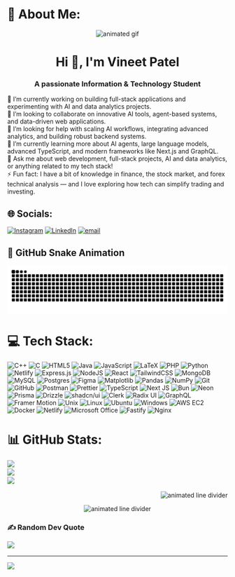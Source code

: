 # 💫 About Me:
<!-- Example: a full-width GIF -->
<p align="center">
  <img src="https://media1.giphy.com/media/v1.Y2lkPTc5MGI3NjExNDh3YjRwdmdoNHpqcDNuczhsY3Q0Z2x4M2Z3ZGc4N2YxbDUzbzhldCZlcD12MV9pbnRlcm5hbF9naWZfYnlfaWQmY3Q9Zw/f3iwJFOVOwuy7K6FFw/giphy.gif" 
       alt="animated gif" 
       width="400px" />
</p>



<h1 align="center">Hi 👋, I'm Vineet Patel</h1>
<h3 align="center">A passionate Information & Technology Student</h3>



🔭 I’m currently working on building full-stack applications and experimenting with AI and data analytics projects.<br>
👯 I’m looking to collaborate on innovative AI tools, agent-based systems, and data-driven web applications.<br>
🤝 I’m looking for help with scaling AI workflows, integrating advanced analytics, and building robust backend systems.<br>
🌱 I’m currently learning more about AI agents, large language models, advanced TypeScript, and modern frameworks like Next.js and GraphQL.<br>
💬 Ask me about web development, full-stack projects, AI and data analytics, or anything related to my tech stack!<br>
⚡ Fun fact: I have a bit of knowledge in finance, the stock market, and forex technical analysis — and I love exploring how tech can simplify trading and investing.

## 🌐 Socials:
[![Instagram](https://img.shields.io/badge/Instagram-%23E4405F.svg?logo=Instagram&logoColor=white)](https://instagram.com/@i_m_vineeet) [![LinkedIn](https://img.shields.io/badge/LinkedIn-%230077B5.svg?logo=linkedin&logoColor=white)](https://linkedin.com/in/vineetpatel2001) [![email](https://img.shields.io/badge/Email-D14836?logo=gmail&logoColor=white)](mailto:patelvineet71@gmail.com) 

## 🐍 GitHub Snake Animation
![Snake animation](https://github.com/i-m-vineet2001/workflow/blob/output/snake.svg)



# 💻 Tech Stack:
![C++](https://img.shields.io/badge/c++-%2300599C.svg?style=for-the-badge&logo=c%2B%2B&logoColor=white) ![C](https://img.shields.io/badge/c-%2300599C.svg?style=for-the-badge&logo=c&logoColor=white) ![HTML5](https://img.shields.io/badge/html5-%23E34F26.svg?style=for-the-badge&logo=html5&logoColor=white) ![Java](https://img.shields.io/badge/java-%23ED8B00.svg?style=for-the-badge&logo=openjdk&logoColor=white) ![JavaScript](https://img.shields.io/badge/javascript-%23323330.svg?style=for-the-badge&logo=javascript&logoColor=%23F7DF1E) ![LaTeX](https://img.shields.io/badge/latex-%23008080.svg?style=for-the-badge&logo=latex&logoColor=white) ![PHP](https://img.shields.io/badge/php-%23777BB4.svg?style=for-the-badge&logo=php&logoColor=white) ![Python](https://img.shields.io/badge/python-3670A0?style=for-the-badge&logo=python&logoColor=ffdd54) ![Netlify](https://img.shields.io/badge/netlify-%23000000.svg?style=for-the-badge&logo=netlify&logoColor=#00C7B7) ![Express.js](https://img.shields.io/badge/express.js-%23404d59.svg?style=for-the-badge&logo=express&logoColor=%2361DAFB) ![NodeJS](https://img.shields.io/badge/node.js-6DA55F?style=for-the-badge&logo=node.js&logoColor=white) ![React](https://img.shields.io/badge/react-%2320232a.svg?style=for-the-badge&logo=react&logoColor=%2361DAFB) ![TailwindCSS](https://img.shields.io/badge/tailwindcss-%2338B2AC.svg?style=for-the-badge&logo=tailwind-css&logoColor=white) ![MongoDB](https://img.shields.io/badge/MongoDB-%234ea94b.svg?style=for-the-badge&logo=mongodb&logoColor=white) ![MySQL](https://img.shields.io/badge/mysql-4479A1.svg?style=for-the-badge&logo=mysql&logoColor=white) ![Postgres](https://img.shields.io/badge/postgres-%23316192.svg?style=for-the-badge&logo=postgresql&logoColor=white) ![Figma](https://img.shields.io/badge/figma-%23F24E1E.svg?style=for-the-badge&logo=figma&logoColor=white) ![Matplotlib](https://img.shields.io/badge/Matplotlib-%23ffffff.svg?style=for-the-badge&logo=Matplotlib&logoColor=black) ![Pandas](https://img.shields.io/badge/pandas-%23150458.svg?style=for-the-badge&logo=pandas&logoColor=white) ![NumPy](https://img.shields.io/badge/numpy-%23013243.svg?style=for-the-badge&logo=numpy&logoColor=white) ![Git](https://img.shields.io/badge/git-%23F05033.svg?style=for-the-badge&logo=git&logoColor=white) ![GitHub](https://img.shields.io/badge/github-%23121011.svg?style=for-the-badge&logo=github&logoColor=white) ![Postman](https://img.shields.io/badge/Postman-FF6C37?style=for-the-badge&logo=postman&logoColor=white) ![Prettier](https://img.shields.io/badge/prettier-%23F7B93E.svg?style=for-the-badge&logo=prettier&logoColor=black) ![TypeScript](https://img.shields.io/badge/typescript-%23007ACC.svg?style=for-the-badge&logo=typescript&logoColor=white)
![Next JS](https://img.shields.io/badge/Next.js-%23000000.svg?style=for-the-badge&logo=nextdotjs&logoColor=white)
![Bun](https://img.shields.io/badge/bun-%23000000.svg?style=for-the-badge&logo=bun&logoColor=white)
![Neon](https://img.shields.io/badge/neon-%2300B3E6.svg?style=for-the-badge&logo=neon&logoColor=white)
![Prisma](https://img.shields.io/badge/prisma-%23000000.svg?style=for-the-badge&logo=prisma&logoColor=white)
![Drizzle](https://img.shields.io/badge/Drizzle-0A0A0A?style=for-the-badge&logo=drizzle&logoColor=white)
![shadcn/ui](https://img.shields.io/badge/shadcn/ui-000000?style=for-the-badge&logo=shadcn&logoColor=white)
![Clerk](https://img.shields.io/badge/Clerk-3E54E3?style=for-the-badge&logo=clerk&logoColor=white)
![Radix UI](https://img.shields.io/badge/Radix_UI-121212?style=for-the-badge&logo=radix-ui&logoColor=white)
![GraphQL](https://img.shields.io/badge/GraphQL-E10098?style=for-the-badge&logo=graphql&logoColor=white)
![Framer Motion](https://img.shields.io/badge/Framer_Motion-0055FF?style=for-the-badge&logo=framer&logoColor=white)
![Unix](https://img.shields.io/badge/Unix-003545?style=for-the-badge&logo=gnu&logoColor=white)
![Linux](https://img.shields.io/badge/Linux-FCC624?style=for-the-badge&logo=linux&logoColor=black)
![Ubuntu](https://img.shields.io/badge/Ubuntu-E95420?style=for-the-badge&logo=ubuntu&logoColor=white)
![Windows](https://img.shields.io/badge/Windows-0078D6?style=for-the-badge&logo=windows&logoColor=white)
![AWS EC2](https://img.shields.io/badge/AWS_EC2-FF9900?style=for-the-badge&logo=amazon-ec2&logoColor=white)
![Docker](https://img.shields.io/badge/Docker-2496ED?style=for-the-badge&logo=docker&logoColor=white)
![Netlify](https://img.shields.io/badge/Netlify-00C7B7?style=for-the-badge&logo=netlify&logoColor=white)
![Microsoft Office](https://img.shields.io/badge/Microsoft_Office-D83B01?style=for-the-badge&logo=microsoft-office&logoColor=white)
![Fastify](https://img.shields.io/badge/Fastify-000000?style=for-the-badge&logo=fastify&logoColor=white)
![Nginx](https://img.shields.io/badge/Nginx-009639?style=for-the-badge&logo=nginx&logoColor=white)

# 📊 GitHub Stats:
![](https://github-readme-stats.vercel.app/api?username=i-m-vineet2001&theme=dark&hide_border=false&include_all_commits=false&count_private=false)<br/>
![](https://nirzak-streak-stats.vercel.app/?user=i-m-vineet2001&theme=dark&hide_border=false)<br/>
![](https://github-readme-stats.vercel.app/api/top-langs/?username=i-m-vineet2001&theme=dark&hide_border=false&include_all_commits=false&count_private=false&layout=compact)
<p align="right">
  <img src="https://media1.giphy.com/media/v1.Y2lkPTc5MGI3NjExZ25jNHJxd3Bxcmlka2hkdDJ0ZGhvdTZlNTlqdHBjY3Zxa3dzcDZkYiZlcD12MV9pbnRlcm5hbF9naWZfYnlfaWQmY3Q9Zw/3ohs7ToCSL2c1PnMsw/giphy.gif" 
       alt="animated line divider" 
       height="200px"
    weidth="100px"
    />
</p>
<p align="center">
  <img src="https://media1.giphy.com/media/v1.Y2lkPTc5MGI3NjExand5NHM0eWpzbnFxYjl0cHVlN2F4YWJkM3l5bW9kc2V5cDc0c3VidSZlcD12MV9pbnRlcm5hbF9naWZfYnlfaWQmY3Q9Zw/dnoyd6rMvw29q/giphy.gif" 
       alt="animated line divider" 
       width="100%" 
       height="30px" />
</p>

### ✍️ Random Dev Quote
![](https://quotes-github-readme.vercel.app/api?type=horizontal&theme=tokyonight)

---
[![](https://visitcount.itsvg.in/api?id=i-m-vineet2001&icon=0&color=0)](https://visitcount.itsvg.in)

<!-- Proudly created with GPRM ( https://gprm.itsvg.in ) -->
